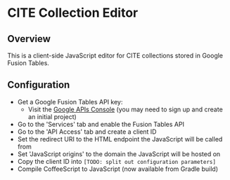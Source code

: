 CITE Collection Editor
======================

Overview
--------

This is a client-side JavaScript editor for CITE collections stored in Google Fusion Tables.

Configuration
-------------

* Get a Google Fusion Tables API key:
  * Visit the [Google APIs Console](https://code.google.com/apis/console) (you may need to sign up and create an initial project)
 * Go to the 'Services' tab and enable the Fusion Tables API
 * Go to the 'API Access' tab and create a client ID
* Set the redirect URI to the HTML endpoint the JavaScript will be called from
* Set 'JavaScript origins' to the domain the JavaScript will be hosted on
* Copy the client ID into `[TODO: split out configuration parameters]`
* Compile CoffeeScript to JavaScript (now available from Gradle build)
